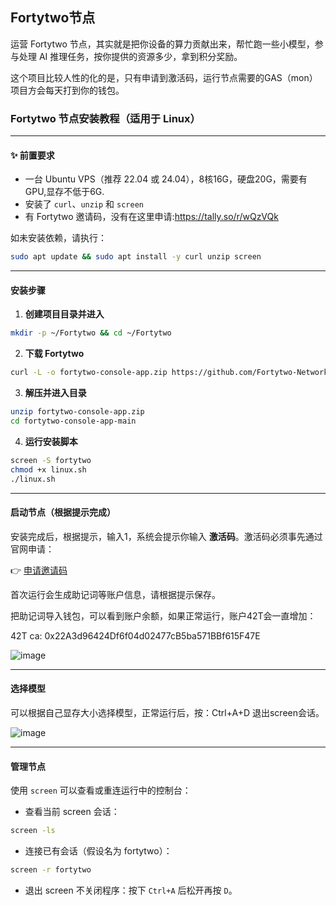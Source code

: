 
## Fortytwo节点

运营 Fortytwo 节点，其实就是把你设备的算力贡献出来，帮忙跑一些小模型，参与处理 AI 推理任务，按你提供的资源多少，拿到积分奖励。

这个项目比较人性的化的是，只有申请到激活码，运行节点需要的GAS（mon）项目方会每天打到你的钱包。

### Fortytwo 节点安装教程（适用于 Linux）

---

#### ✨ 前置要求

* 一台 Ubuntu VPS（推荐 22.04 或 24.04），8核16G，硬盘20G，需要有GPU,显存不低于6G.
* 安装了 `curl`、`unzip` 和 `screen`
* 有 Fortytwo 邀请码，没有在这里申请:https://tally.so/r/wQzVQk

如未安装依赖，请执行：

```bash
sudo apt update && sudo apt install -y curl unzip screen
```
---

#### 安装步骤

1. **创建项目目录并进入**

```bash
mkdir -p ~/Fortytwo && cd ~/Fortytwo
```

2. **下载 Fortytwo**

```bash
curl -L -o fortytwo-console-app.zip https://github.com/Fortytwo-Network/fortytwo-console-app/archive/refs/heads/main.zip
```

3. **解压并进入目录**

```bash
unzip fortytwo-console-app.zip
cd fortytwo-console-app-main
```

4. **运行安装脚本**

```bash
screen -S fortytwo
chmod +x linux.sh
./linux.sh
```
---

#### 启动节点（根据提示完成）

安装完成后，根据提示，输入1，系统会提示你输入 **激活码**。激活码必须事先通过官网申请：

👉 [申请邀请码](https://tally.so/r/wQzVQk)

首次运行会生成助记词等账户信息，请根据提示保存。

把助记词导入钱包，可以看到账户余额，如果正常运行，账户42T会一直增加：

42T ca: 0x22A3d96424Df6f04d02477cB5ba571BBf615F47E

![image](https://github.com/user-attachments/assets/3ad7a2d9-4307-479e-87b0-47a909f1e404)

---

#### 选择模型

可以根据自己显存大小选择模型，正常运行后，按：Ctrl+A+D 退出screen会话。

![image](https://github.com/user-attachments/assets/5325ced1-8075-4208-bbed-fa233ad2de44)

---

####  管理节点

使用 `screen` 可以查看或重连运行中的控制台：

* 查看当前 screen 会话：

```bash
screen -ls
```

* 连接已有会话（假设名为 fortytwo）：

```bash
screen -r fortytwo
```

* 退出 screen 不关闭程序：按下 `Ctrl+A` 后松开再按 `D`。



